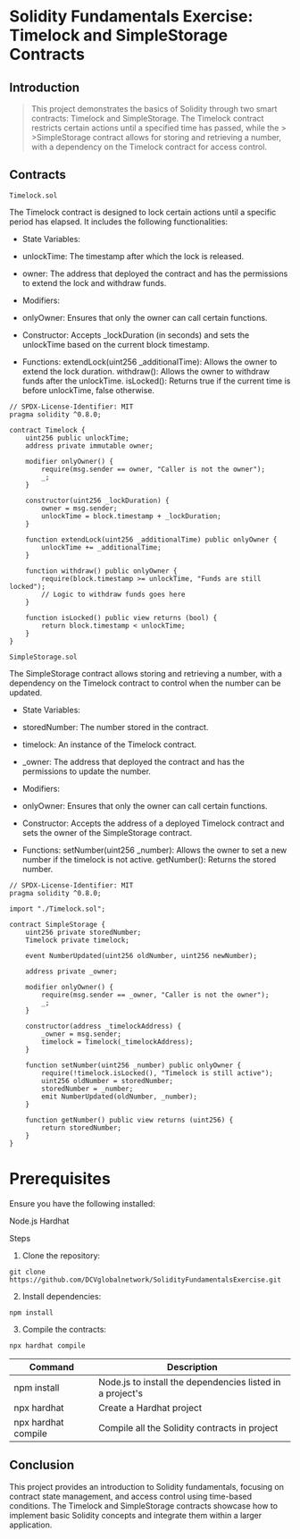 # Solidity Fundamentals Exercise: Timelock and SimpleStorage Contracts

## Introduction

> This project demonstrates the basics of Solidity through two smart contracts: Timelock and SimpleStorage. The Timelock contract restricts certain actions until a specified time has passed, while the > >SimpleStorage contract allows for storing and retrieving a number, with a dependency on the Timelock contract for access control.

## Contracts
`Timelock.sol`

The Timelock contract is designed to lock certain actions until a specific period has elapsed. It includes the following functionalities:

+ State Variables:

+ unlockTime: The timestamp after which the lock is released.

+ owner: The address that deployed the contract and has the permissions to extend the lock and withdraw funds.

+ Modifiers:
+ onlyOwner: Ensures that only the owner can call certain functions.

+ Constructor:
Accepts _lockDuration (in seconds) and sets the unlockTime based on the current block timestamp.

+ Functions:
extendLock(uint256 _additionalTime): Allows the owner to extend the lock duration.
withdraw(): Allows the owner to withdraw funds after the unlockTime.
isLocked(): Returns true if the current time is before unlockTime, false otherwise.

```shell
// SPDX-License-Identifier: MIT
pragma solidity ^0.8.0;

contract Timelock {
    uint256 public unlockTime;
    address private immutable owner;

    modifier onlyOwner() {
        require(msg.sender == owner, "Caller is not the owner");
        _;
    }

    constructor(uint256 _lockDuration) {
        owner = msg.sender;
        unlockTime = block.timestamp + _lockDuration;
    }

    function extendLock(uint256 _additionalTime) public onlyOwner {
        unlockTime += _additionalTime;
    }

    function withdraw() public onlyOwner {
        require(block.timestamp >= unlockTime, "Funds are still locked");
        // Logic to withdraw funds goes here
    }

    function isLocked() public view returns (bool) {
        return block.timestamp < unlockTime;
    }
}
```

`SimpleStorage.sol`

The SimpleStorage contract allows storing and retrieving a number, with a dependency on the Timelock contract to control when the number can be updated.

+ State Variables:
  
+ storedNumber: The number stored in the contract.
  
+ timelock: An instance of the Timelock contract.
  
+ _owner: The address that deployed the contract and has the permissions to update the number.
+ Modifiers:
+ onlyOwner: Ensures that only the owner can call certain functions.
+ Constructor:
Accepts the address of a deployed Timelock contract and sets the owner of the SimpleStorage contract.
+ Functions:
setNumber(uint256 _number): Allows the owner to set a new number if the timelock is not active.
getNumber(): Returns the stored number.

```shell
// SPDX-License-Identifier: MIT
pragma solidity ^0.8.0;

import "./Timelock.sol";

contract SimpleStorage {
    uint256 private storedNumber;
    Timelock private timelock;

    event NumberUpdated(uint256 oldNumber, uint256 newNumber);

    address private _owner;

    modifier onlyOwner() {
        require(msg.sender == _owner, "Caller is not the owner");
        _;
    }

    constructor(address _timelockAddress) {
        _owner = msg.sender;
        timelock = Timelock(_timelockAddress);
    }

    function setNumber(uint256 _number) public onlyOwner {
        require(!timelock.isLocked(), "Timelock is still active");
        uint256 oldNumber = storedNumber;
        storedNumber = _number;
        emit NumberUpdated(oldNumber, _number);
    }

    function getNumber() public view returns (uint256) {
        return storedNumber;
    }
}
```
# Prerequisites
Ensure you have the following installed:

Node.js
Hardhat

Steps
1. Clone the repository:
```shell
git clone https://github.com/DCVglobalnetwork/SolidityFundamentalsExercise.git
```
2. Install dependencies:

```shell
npm install

```
3. Compile the contracts:
   
```shell
npx hardhat compile

```

| Command | Description |
| --- | --- |
| npm install | Node.js to install the dependencies listed in a project's |
| npx hardhat | Create a Hardhat project|
| npx hardhat compile | Compile all the Solidity contracts in project |

## Conclusion
This project provides an introduction to Solidity fundamentals, focusing on contract state management, and access control using time-based conditions.
The Timelock and SimpleStorage contracts showcase how to implement basic Solidity concepts and integrate them within a larger application.


